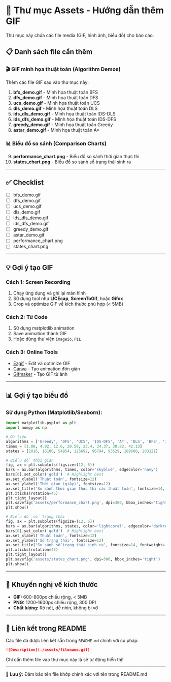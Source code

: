 # 📁 Thư mục Assets - Hướng dẫn thêm GIF

Thư mục này chứa các file media (GIF, hình ảnh, biểu đồ) cho báo cáo.

## 📋 Danh sách file cần thêm

### 🎬 GIF minh họa thuật toán (Algorithm Demos)

Thêm các file GIF sau vào thư mục này:

1. **bfs_demo.gif** - Minh họa thuật toán BFS
2. **dfs_demo.gif** - Minh họa thuật toán DFS  
3. **ucs_demo.gif** - Minh họa thuật toán UCS
4. **dls_demo.gif** - Minh họa thuật toán DLS
5. **ids_dls_demo.gif** - Minh họa thuật toán IDS-DLS
6. **ids_dfs_demo.gif** - Minh họa thuật toán IDS-DFS
7. **greedy_demo.gif** - Minh họa thuật toán Greedy
8. **astar_demo.gif** - Minh họa thuật toán A*

### 📊 Biểu đồ so sánh (Comparison Charts)

9. **performance_chart.png** - Biểu đồ so sánh thời gian thực thi
10. **states_chart.png** - Biểu đồ so sánh số trạng thái sinh ra

---

## ✅ Checklist

- [ ] bfs_demo.gif
- [ ] dfs_demo.gif
- [ ] ucs_demo.gif
- [ ] dls_demo.gif
- [ ] ids_dls_demo.gif
- [ ] ids_dfs_demo.gif
- [ ] greedy_demo.gif
- [ ] astar_demo.gif
- [ ] performance_chart.png
- [ ] states_chart.png

---

## 💡 Gợi ý tạo GIF

### Cách 1: Screen Recording
1. Chạy ứng dụng và ghi lại màn hình
2. Sử dụng tool như **LICEcap**, **ScreenToGif**, hoặc **Gifox**
3. Crop và optimize GIF về kích thước phù hợp (< 5MB)

### Cách 2: Từ Code
1. Sử dụng matplotlib animation
2. Save animation thành GIF
3. Hoặc dùng thư viện `imageio`, `PIL`

### Cách 3: Online Tools
- [Ezgif](https://ezgif.com/) - Edit và optimize GIF
- [Canva](https://canva.com/) - Tạo animation đơn giản
- [Gifmaker](https://gifmaker.me/) - Tạo GIF từ ảnh

---

## 📊 Gợi ý tạo biểu đồ

### Sử dụng Python (Matplotlib/Seaborn):

```python
import matplotlib.pyplot as plt
import numpy as np

# Dữ liệu
algorithms = ['Greedy', 'DFS', 'UCS', 'IDS-DFS', 'A*', 'DLS', 'BFS', 'IDS-DLS']
times = [1.08, 4.92, 12.6, 20.59, 23.4, 24.37, 30.82, 42.13]
states = [2016, 16100, 54954, 125692, 96794, 93529, 109600, 203121]

# Biểu đồ thời gian
fig, ax = plt.subplots(figsize=(12, 6))
bars = ax.bar(algorithms, times, color='skyblue', edgecolor='navy')
bars[0].set_color('gold')  # Highlight best
ax.set_xlabel('Thuật toán', fontsize=12)
ax.set_ylabel('Thời gian (giây)', fontsize=12)
ax.set_title('So sánh thời gian thực thi các thuật toán', fontsize=14, fontweight='bold')
plt.xticks(rotation=45)
plt.tight_layout()
plt.savefig('assets/performance_chart.png', dpi=300, bbox_inches='tight')
plt.show()

# Biểu đồ số trạng thái
fig, ax = plt.subplots(figsize=(12, 6))
bars = ax.bar(algorithms, states, color='lightcoral', edgecolor='darkred')
bars[0].set_color('gold')  # Highlight best
ax.set_xlabel('Thuật toán', fontsize=12)
ax.set_ylabel('Số trạng thái', fontsize=12)
ax.set_title('So sánh số trạng thái sinh ra', fontsize=14, fontweight='bold')
plt.xticks(rotation=45)
plt.tight_layout()
plt.savefig('assets/states_chart.png', dpi=300, bbox_inches='tight')
plt.show()
```

---

## 📏 Khuyến nghị về kích thước

- **GIF:** 600-800px chiều rộng, < 5MB
- **PNG:** 1200-1600px chiều rộng, 300 DPI
- **Chất lượng:** Rõ nét, dễ nhìn, không bị vỡ

---

## 🔗 Liên kết trong README

Các file đã được liên kết sẵn trong `README.md` chính với cú pháp:

```markdown
![Description](./assets/filename.gif)
```

Chỉ cần thêm file vào thư mục này là sẽ tự động hiển thị!

---

**📝 Lưu ý:** Đảm bảo tên file khớp chính xác với tên trong README.md
